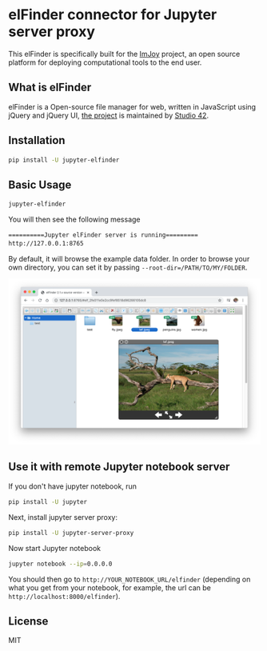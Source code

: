 # elFinder connector for Jupyter server proxy

This elFinder is specifically built for the [ImJoy](https://imjoy.io) project, an open source platform for deploying computational tools to the end user.

## What is elFinder

elFinder is a Open-source file manager for web, written in JavaScript using jQuery and jQuery UI, [the project](https://github.com/Studio-42/elfinder) is maintained by [Studio 42](https://github.com/Studio-42).

## Installation

```sh
pip install -U jupyter-elfinder
```

## Basic Usage

```sh
jupyter-elfinder
```

You will then see the following message

```sh
==========Jupyter elFinder server is running=========
http://127.0.0.1:8765
```

By default, it will browse the example data folder. In order to browse your own directory, you can set it by passing `--root-dir=/PATH/TO/MY/FOLDER`.

![jupyter-elfinder-screenshot](example-data/jupyter-elfinder-screenshot.png)

## Use it with remote Jupyter notebook server

If you don't have jupyter notebook, run

```sh
pip install -U jupyter
```

Next, install jupyter server proxy:

```sh
pip install -U jupyter-server-proxy
```

Now start Jupyter notebook

```sh
jupyter notebook --ip=0.0.0.0
```

You should then go to `http://YOUR_NOTEBOOK_URL/elfinder` (depending on what you get from your notebook, for example, the url can be `http://localhost:8000/elfinder`).

## License

MIT
